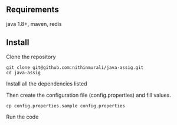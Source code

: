 ## Requirements

java 1.8+, maven, redis

## Install
Clone the repository

```
git clone git@github.com:nithinmurali/java-assig.git
cd java-assig
```
Install all the dependencies listed

Then create the configuration file (config.properties) and fill values.

```
cp config.properties.sample config.properties
```

Run the code
